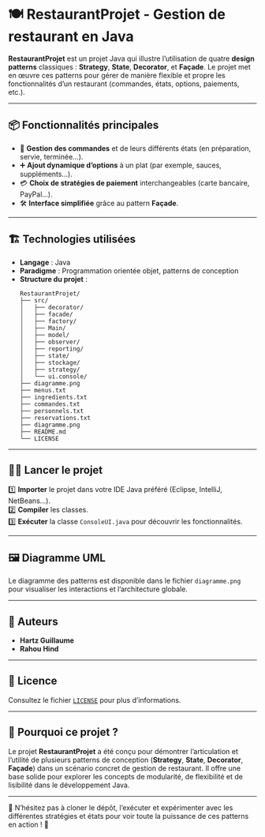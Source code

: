 
# 🍽️ RestaurantProjet - Gestion de restaurant en Java

**RestaurantProjet** est un projet Java qui illustre l’utilisation de quatre **design patterns** classiques : **Strategy**, **State**, **Decorator**, et **Façade**. Le projet met en œuvre ces patterns pour gérer de manière flexible et propre les fonctionnalités d’un restaurant (commandes, états, options, paiements, etc.).

---

## 📦 Fonctionnalités principales

- 🔄 **Gestion des commandes** et de leurs différents états (en préparation, servie, terminée...).
- ➕ **Ajout dynamique d’options** à un plat (par exemple, sauces, suppléments...).
- 💳 **Choix de stratégies de paiement** interchangeables (carte bancaire, PayPal...).
- 🛠️ **Interface simplifiée** grâce au pattern **Façade**.

---

## 🏗️ Technologies utilisées

- **Langage** : Java  
- **Paradigme** : Programmation orientée objet, patterns de conception  
- **Structure du projet** :
  ```
  RestaurantProjet/
  ├── src/
  │   ├── decorator/
  │   ├── facade/
  │   ├── factory/
  │   ├── Main/
  │   ├── model/
  │   ├── observer/
  │   ├── reporting/
  │   ├── state/
  │   ├── stockage/
  │   ├── strategy/
  │   └── ui.console/
  ├── diagramme.png
  ├── menus.txt
  ├── ingredients.txt
  ├── commandes.txt
  ├── personnels.txt
  ├── reservations.txt
  ├── diagramme.png
  ├── README.md
  └── LICENSE
  ```

---

## 🏃‍♂️ Lancer le projet

1️⃣ **Importer** le projet dans votre IDE Java préféré (Eclipse, IntelliJ, NetBeans…).  
2️⃣ **Compiler** les classes.  
3️⃣ **Exécuter** la classe `ConsoleUI.java` pour découvrir les fonctionnalités.

---

## 🖼️ Diagramme UML

Le diagramme des patterns est disponible dans le fichier `diagramme.png` pour visualiser les interactions et l’architecture globale.

---

## 👥 Auteurs

- **Hartz Guillaume**
- **Rahou Hind**

---

## 📜 Licence

Consultez le fichier [`LICENSE`](LICENSE) pour plus d’informations.

---

## 🚀 Pourquoi ce projet ?

Le projet **RestaurantProjet** a été conçu pour démontrer l’articulation et l’utilité de plusieurs patterns de conception (**Strategy**, **State**, **Decorator**, **Façade**) dans un scénario concret de gestion de restaurant. Il offre une base solide pour explorer les concepts de modularité, de flexibilité et de lisibilité dans le développement Java.

---

🎉 N’hésitez pas à cloner le dépôt, l’exécuter et expérimenter avec les différentes stratégies et états pour voir toute la puissance de ces patterns en action ! 🍝
